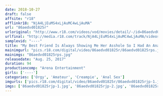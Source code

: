 ```yaml
---
date: 2018-10-27
draft: false
affsite: "r18"
afflinkr18: "NjA4LjEuMS4xLjAuMC4wLjAuMA"
url: "86aedvd01825r"
urloriginal: "http://www.r18.com/videos/vod/movies/detail/-/id=86aedvd01825r"
urlfinal: "http://media.r18.com/track/NjA4LjEuMS4xLjAuMC4wLjAuMA/videos/vod/movies/detail/-/id=86aedvd01825r"
samplevid: "----"
title: "My Best Friend Is Always Showing Me Her Asshole So I Had An Anal Orgy With Her"
mainimgurl: "pics.r18.com/digital/video/86aedvd01825r/86aedvd01825rps.jpg"
mainimgs: "86aedvd01825rps.jpg"
releasedate: "Aug. 25, 2017"
duration: 94
productioncomp: "Arena Entertainment"
girls: ['----']
categories: ['Orgy', 'Amateur', 'Creampie', 'Anal Sex']
imgurls: ['pics.r18.com/digital/video/86aedvd01825r/86aedvd01825rjp-1.jpg', 'pics.r18.com/digital/video/86aedvd01825r/86aedvd01825rjp-2.jpg', 'pics.r18.com/digital/video/86aedvd01825r/86aedvd01825rjp-3.jpg', 'pics.r18.com/digital/video/86aedvd01825r/86aedvd01825rjp-4.jpg', 'pics.r18.com/digital/video/86aedvd01825r/86aedvd01825rjp-5.jpg', 'pics.r18.com/digital/video/86aedvd01825r/86aedvd01825rjp-6.jpg', 'pics.r18.com/digital/video/86aedvd01825r/86aedvd01825rjp-7.jpg', 'pics.r18.com/digital/video/86aedvd01825r/86aedvd01825rjp-8.jpg', 'pics.r18.com/digital/video/86aedvd01825r/86aedvd01825rjp-9.jpg', 'pics.r18.com/digital/video/86aedvd01825r/86aedvd01825rjp-10.jpg', 'pics.r18.com/digital/video/86aedvd01825r/86aedvd01825rjp-11.jpg', 'pics.r18.com/digital/video/86aedvd01825r/86aedvd01825rjp-12.jpg', 'pics.r18.com/digital/video/86aedvd01825r/86aedvd01825rjp-13.jpg', 'pics.r18.com/digital/video/86aedvd01825r/86aedvd01825rjp-14.jpg', 'pics.r18.com/digital/video/86aedvd01825r/86aedvd01825rjp-15.jpg', 'pics.r18.com/digital/video/86aedvd01825r/86aedvd01825rjp-16.jpg', 'pics.r18.com/digital/video/86aedvd01825r/86aedvd01825rjp-17.jpg', 'pics.r18.com/digital/video/86aedvd01825r/86aedvd01825rjp-18.jpg', 'pics.r18.com/digital/video/86aedvd01825r/86aedvd01825rjp-19.jpg', 'pics.r18.com/digital/video/86aedvd01825r/86aedvd01825rjp-20.jpg']
imgs: ['86aedvd01825rjp-1.jpg', '86aedvd01825rjp-2.jpg', '86aedvd01825rjp-3.jpg', '86aedvd01825rjp-4.jpg', '86aedvd01825rjp-5.jpg', '86aedvd01825rjp-6.jpg', '86aedvd01825rjp-7.jpg', '86aedvd01825rjp-8.jpg', '86aedvd01825rjp-9.jpg', '86aedvd01825rjp-10.jpg', '86aedvd01825rjp-11.jpg', '86aedvd01825rjp-12.jpg', '86aedvd01825rjp-13.jpg', '86aedvd01825rjp-14.jpg', '86aedvd01825rjp-15.jpg', '86aedvd01825rjp-16.jpg', '86aedvd01825rjp-17.jpg', '86aedvd01825rjp-18.jpg', '86aedvd01825rjp-19.jpg', '86aedvd01825rjp-20.jpg']
---
```

